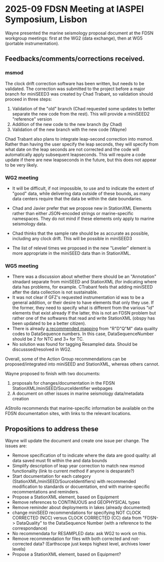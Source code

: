# 2025-09 FDSN Meeting at IASPEI Symposium, Lisbon

Wayne presented the marine seismology proposal document at the FDSN workgroup meetings:
first at the WG2 (data exchange), then at WG5 (portable instrumentation).

## Feedbacks/comments/corrections received.

### msmod

The clock drift correction software has been written, but needs to be validated.
The correction was submitted to the project before a major branch for miniSEED3 was created by Chad Trabant,
so validation should proceed in three steps:
1. Validation of the "old" branch (Chad requested some updates to better separate the new code from the rest).
   This will provide a miniSEED2 "reference" version
2. Addition of the new code to the new branch (by Chad)
3. Validation of the new branch with the new code (Wayne)

Chad Trabant also plans to integrate leap-second correction into msmod.
Rather than having the user specify the leap seconds, they will specify from what date on the leap seconds are
not corrected and the code will automatically apply subsequent leapseconds.
This will require a code update if there are new leapseconds in the future, but this does
not appear to be very likely.

### WG2 meeting

- It will be difficult, if not impossible, to use <Channel> <StartDate> and <EndDate> to indicate the extent of "good" data,
  while delivering data outside of these bounds, as many data centers require that the data be within the <Channel> date boundaries.

- Chad and Javier prefer that we propose new in StationXML Elements rather than either JSON-encoded strings or marine-specific namespaces.
  They do not mind if these elements only apply to marine seismology data.

- Chad thinks that the sample rate should be as accurate as possible, including any clock drift.
  This will be possible in miniSEED3

- The list of relevel times we proposed in the new "Leveler" element is more appropriate in the miniSEED data than in StationXML.

### WG5 meeting

- There was a discussion about whether there should be an "Annotation" stnadard separate from miniSEED and StationXML (for indicating where
  data has problems, for example.  CTrabant feels that adding miniSEED after the data collection is not sustainable.
- It was not clear if GFZ's requested instrumentation id was to be a general addition, or their desire to have elements that only they use.
  If the former, they need to specify what is different from the various "id" elements that exist already
  If the latter, this is not an FDSN problem but rather one of the softwares that read and write StationXML (obspy has been updated
  to be a better citizen).
- There is already [a recommended mapping](https://docs.fdsn.org/projects/miniseed3/en/latest/appendix.html#miniseed-2-4-fixed-section-data-header-fsdh)
  from "R"D"Q"M" data quality codes to DataSequence numbers.  In this case, DataSequenceNumber should be 2 for NTC and 3+ for TC.
- No solution was found for tagging Resampled data.  Should be discusssed/resolved in WG2.

Overall, some of the Action Group recommendations can be proposed/integrated into miniSEED and StationXML, whereas others
cannot.

Wayne proposed to finish with two documents:
1. proposals for changes/documentation in the FDSN StationXML/miniSEED/SourceIdentifier webpages
2. A document on other issues in marine seismology data/metadata creation

AStrollo recommends that marine-specific information be available on the FDSN documentation sites, with links to the relevant locations.
  

## Propositions to address these

Wayne will update the document and create one issue per change.  The issues are:
- Remove specification of <Channel><StartDate><Enddate> to indicate where the data are good quality: all data saved must
  fit within the <Station> and <Channel> data bounds
- Simplify description of leap year correction to match new msmod functionality (link to current method if anyone is desparate?)
- Start documentation for each category (StationXML/miniSEED/SourceIdentifiers) with recommended modification to standards or docuentation,
  end with marine-specific recommentations and reminders.
- Propose a StationXML <Leveler> element, based on Equipment
- Remove references to CONTINUOUS and GEOPHYSICAL types
- Remove reminder about deployments in lakes (already documented)
- change miniSEED recommendations for specifying NOT CLOCK CORRECTED (NCC) versus CLOCK CORRECTED (CC) data from "FDSN-> DataQuality"
  to the DataSequence Number (with a reference to the correspondance)
- No recommendata for RESAMPLED data: ask WG2 to work on this.
- Remove recommendation for files with both corrected and not-corrected data? (Earthscope just keeps highest level, archives lower levels)
- Propose a StationXML <ClockDrift> element, based on Equipment?
